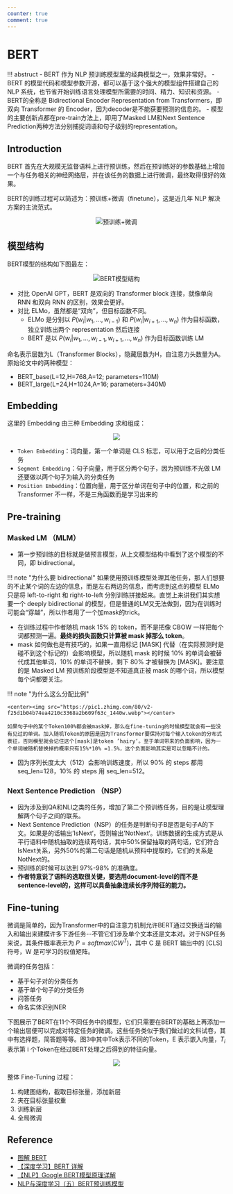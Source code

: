 ```yaml
---
counter: true
comment: true
---
```


# BERT

!!! abstruct
    - BERT 作为 NLP 预训练模型里的经典模型之一，效果非常好。
    - BERT 的模型代码和模型参数开源，都可以基于这个强大的模型组件搭建自己的 NLP 系统，也节省开始训练语言处理模型所需要的时间、精力、知识和资源。
    - BERT的全称是 Bidirectional Encoder Representation from Transformers，即双向 Transformer 的 Encoder，因为decoder是不能获要预测的信息的。
    - 模型的主要创新点都在pre-train方法上，即用了Masked LM和Next Sentence Prediction两种方法分别捕捉词语和句子级别的representation。

## Introduction

BERT 首先在大规模无监督语料上进行预训练，然后在预训练好的参数基础上增加一个与任务相关的神经网络层，并在该任务的数据上进行微调，最终取得很好的效果。

BERT的训练过程可以简述为：预训练+微调（finetune），这是近几年 NLP 解决方案的主流范式。

<center><img src="https://cdn.jsdelivr.net/gh/jujimeizuo/note@gh-pages/assets/images/llm/transformer/bert/tf.png" alt="预训练+微调"></center>

## 模型结构

BERT模型的结构如下图最左：

<center><img src="https://cdn.jsdelivr.net/gh/jujimeizuo/note@gh-pages/assets/images/llm/transformer/bert/bert-structure.png" alt="BERT模型结构"></center>

- 对比 OpenAI GPT，BERT 是双向的 Transformer block 连接，就像单向 RNN 和双向 RNN 的区别，效果会更好。
- 对比 ELMo，虽然都是“双向”，但目标函数不同。
    - ELMo 是分别以 $P(w_i|w_1,...,w_{i-1})$ 和 $P(w_i|w_{i+1},...,w_n)$  作为目标函数，独立训练出两个 representation 然后连接
    - BERT 是以 $P(w_i | w_1,...,w_{i-1},w_{i+1},...,w_n)$ 作为目标函数训练 LM

命名表示层数为L（Transformer Blocks），隐藏层数为H，自注意力头数量为A。原始论文中的两种模型：

- BERT_base(L=12,H=768,A=12; parameters=110M)
- BERT_large(L=24,H=1024,A=16; parameters=340M)

## Embedding

这里的 Embedding 由三种 Embedding 求和组成：

<center><img src="https://cdn.jsdelivr.net/gh/jujimeizuo/note@gh-pages/assets/images/llm/transformer/bert/embedding.png"></center>

- `Token Embedding`：词向量，第一个单词是 CLS 标志，可以用于之后的分类任务
- `Segment Embedding`：句子向量，用于区分两个句子，因为预训练不光做 LM 还要做以两个句子为输入的分类任务
- `Position Embedding`：位置向量，用于区分单词在句子中的位置，和之前的 Transformer 不一样，不是三角函数而是学习出来的

## Pre-training

### Masked LM （MLM）

- 第一步预训练的目标就是做预言模型，从上文模型结构中看到了这个模型的不同，即 bidirectional。

!!! note "为什么要 bidirectional"
    如果使用预训练模型处理其他任务，那人们想要的不止某个词的左边的信息，而是左右两边的信息，而考虑到这点的模型 ELMo 只是将 left-to-right 和 right-to-left 分别训练拼接起来。直觉上来讲我们其实想要一个 deeply bidirectional 的模型，但是普通的LM又无法做到，因为在训练时可能会“穿越”，所以作者用了一个加mask的trick。

- 在训练过程中作者随机 mask 15% 的 token，而不是把像 CBOW 一样把每个词都预测一遍。**最终的损失函数只计算被 mask 掉那么 token**。
- mask 如何做也是有技巧的，如果一直用标记 [MASK] 代替（在实际预测时是碰不到这个标记的）会影响模型，所以随机 mask 的时候 10% 的单词会被替代成其他单词，10% 的单词不替换，剩下 80% 才被替换为 [MASK]。要注意的是 Masked LM 预训练阶段模型是不知道真正被 mask 的哪个词，所以模型每个词都要关注。

!!! note "为什么这么分配比例"

    <center><img src="https://pic1.zhimg.com/80/v2-f25d1b04b74ea4210c3368a2b609f63c_1440w.webp"></center>
    
    如果句子中的某个Token100%都会被mask掉，那么在fine-tuning的时候模型就会有一些没有见过的单词。加入随机Token的原因是因为Transformer要保持对每个输入token的分布式表征，否则模型就会记住这个[mask]是token ’hairy‘。至于单词带来的负面影响，因为一个单词被随机替换掉的概率只有15%*10% =1.5%，这个负面影响其实是可以忽略不计的。

- 因为序列长度太大（512）会影响训练速度，所以 90% 的 steps 都用 seq_len=128，10% 的 steps 用 seq_len=512。

### Next Sentence Prediction （NSP）

- 因为涉及到QA和NLI之类的任务，增加了第二个预训练任务，目的是让模型理解两个句子之间的联系。
- Next Sentence Prediction（NSP）的任务是判断句子B是否是句子A的下文。如果是的话输出’IsNext‘，否则输出’NotNext‘。训练数据的生成方式是从平行语料中随机抽取的连续两句话，其中50%保留抽取的两句话，它们符合IsNext关系，另外50%的第二句话是随机从预料中提取的，它们的关系是NotNext的。
- 预训练的时候可以达到 97%-98% 的准确度。
- **作者特意说了语料的选取很关键，要选用document-level的而不是sentence-level的，这样可以具备抽象连续长序列特征的能力。**

## Fine-tuning

微调是简单的，因为Transformer中的自注意力机制允许BERT通过交换适当的输入和输出来建模许多下游任务--不管它们涉及单个文本还是文本对。对于NSP任务来说，其条件概率表示为 $P=softmax(CW^T)$，其中 C 是 BERT 输出中的 [CLS] 符号，W 是可学习的权值矩阵。

微调的任务包括：

- 基于句子对的分类任务
- 基于单个句子的分类任务
- 问答任务
- 命名实体识别NER

下图展示了BERT在11个不同任务中的模型，它们只需要在BERT的基础上再添加一个输出层便可以完成对特定任务的微调。这些任务类似于我们做过的文科试卷，其中有选择题，简答题等等。图3中其中Tok表示不同的Token，E 表示嵌入向量，$T_i$ 表示第 i 个Token在经过BERT处理之后得到的特征向量。

<center><img src="https://cdn.jsdelivr.net/gh/jujimeizuo/note@gh-pages/assets/images/llm/transformer/bert/fine-tuning.png"></center>

整体 Fine-Tuning 过程：

1. 构建图结构，截取目标张量，添加新层
2. 夹在目标张量权重
3. 训练新层
4. 全局微调

## Reference

- [图解 BERT](https://github.com/datawhalechina/learn-nlp-with-transformers/blob/main/docs/%E7%AF%87%E7%AB%A02-Transformer%E7%9B%B8%E5%85%B3%E5%8E%9F%E7%90%86/2.3-%E5%9B%BE%E8%A7%A3BERT.md)
- [【深度学习】BERT 详解](https://zhuanlan.zhihu.com/p/130913995)
- [【NLP】Google BERT模型原理详解](https://zhuanlan.zhihu.com/p/46652512)
- [NLP与深度学习（五）BERT预训练模型](https://www.cnblogs.com/zackstang/p/15358061.html)